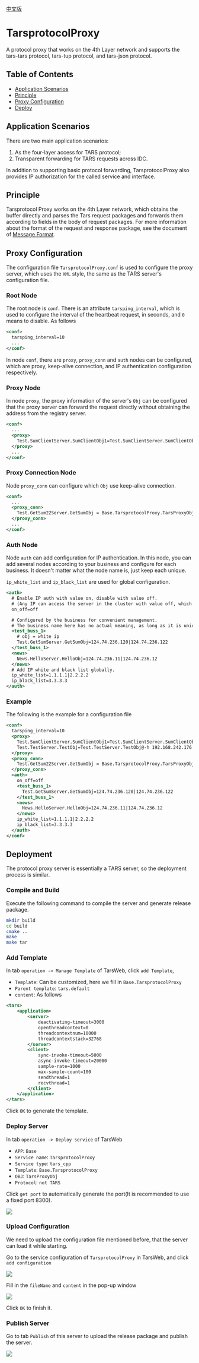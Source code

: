 [中文版](README.md)

# TarsprotocolProxy

A protocol proxy that works on the 4th Layer network and supports the tars-tars protocol, tars-tup protocol, and tars-json protocol.

## Table of Contents

- [Application Scenarios](#chapter-1)
- [Principle](#chapter-2)
- [Proxy Configuration](#chapter-3)
- [Deploy](#chapter-4)

## <a id='chapter-1'></a>Application Scenarios

There are two main application scenarios:
  1. As the four-layer access for TARS protocol;
  2. Transparent forwarding for TARS requests across IDC.

In addition to supporting basic protocol forwarding, TarsprotocolProxy also provides IP authorization for the called service and interface.

## <a id='chapter-2'></a>Principle

Tarsprotocol Proxy works on the 4th Layer network, which obtains the buffer directly and parses the Tars request packages and forwards them according to fields in the body of request packages. For more information about the format of the request and response package, see the document of [Message Format](https://tarscloud.github.io/TarsDocs_en/base/tars-protocol.html#22-message-format).

## <a id='chapter-3'></a>Proxy Configuration

The configuration file `TarsprotocolProxy.conf` is used to configure the proxy server, which uses the `XML` style, the same as the TARS server's configuration file.

### Root Node

The root node is `conf`. There is an attribute `tarsping_interval`, which is used to configure the interval of the heartbeat request, in seconds, and `0` means to disable. As follows

```xml
<conf>
  tarsping_interval=10
  ...
</conf>
```

In node `conf`, there are `proxy`, `proxy_conn` and `auth` nodes can be configured, which are proxy, keep-alive connection, and IP authentication configuration respectively.

### Proxy Node

In node `proxy`, the proxy information of the server's `Obj` can be configured that the proxy server can forward the request directly without obtaining the address from the registry server.

```xml
<conf>
  ...
  <proxy>
    Test.SumClientServer.SumClientObj1=Test.SumClientServer.SumClientObj@tcp -h 172.16.8.147 -t 60000 -p 10032
  </proxy>
  ...
</conf>
```

### Proxy Connection Node

Node `proxy_conn` can configure which `Obj` use keep-alive connection.

```xml
<conf>
  ...
  <proxy_conn>
    Test.GetSum22Server.GetSumObj = Base.TarsprotocolProxy.TarsProxyObj@tcp -h 172.16.8.115 -t 60000 -p 8888
  </proxy_conn>
  ...
</conf>
```

### Auth Node

Node `auth` can add configuration for IP authentication. In this node, you can add several nodes according to your business and configure for each business. It doesn't matter what the node name is, just keep each unique.

`ip_white_list` and `ip_black_list` are used for global configuration.

```xml
<auth>
  # Enable IP auth with value on, disable with value off. 
  # (Any IP can access the server in the cluster with value off, which is normally used in intranet)
  on_off=off

  # Configured by the business for convenient management.
  # The business name here has no actual meaning, as long as it is unique.
  <test_buss_1>
    # obj = white ip
    Test.GetSumServer.GetSumObj=124.74.236.120|124.74.236.122 
  </test_buss_1>
  <news>
    News.HelloServer.HelloObj=124.74.236.11|124.74.236.12
  </news>
  # Add IP white and black list globally.
  ip_white_list=1.1.1.1|2.2.2.2
  ip_black_list=3.3.3.3
</auth>
```

### Example

The following is the example for a configuration file

```xml
<conf>
  tarsping_interval=10
  <proxy>
    Test.SumClientServer.SumClientObj1=Test.SumClientServer.SumClientObj@tcp -h 172.16.8.147 -t 60000 -p 10032
    Test.TestServer.TestObj=Test.TestServer.TestObj@-h 192.168.242.176 -p 8888 -t 60000 
  </proxy>
  <proxy_conn>
    Test.GetSum22Server.GetSumObj = Base.TarsprotocolProxy.TarsProxyObj@tcp -h 172.16.8.115 -t 60000 -p 8888
  </proxy_conn>
  <auth>
    on_off=off
    <test_buss_1>
      Test.GetSumServer.GetSumObj=124.74.236.120|124.74.236.122 
    </test_buss_1>
    <news>
      News.HelloServer.HelloObj=124.74.236.11|124.74.236.12
    </news>
    ip_white_list=1.1.1.1|2.2.2.2
    ip_black_list=3.3.3.3
  </auth>
</conf>
```

## <a id='chapter-4'></a>Deployment

The protocol proxy server is essentially a TARS server, so the deployment process is similar.

### Compile and Build

Execute the following command to compile the server and generate release package.

```sh
mkdir build
cd build
cmake ..
make
make tar
```

### Add Template

In tab `operation -> Manage Template` of TarsWeb, click `add Template`,
- `Template`: Can be customized, here we fill in `Base.TarsprotocolProxy`
- `Parent template`: `tars.default`
- `content`: As follows

```xml
<tars>
	<application>
		<server>
			deactivating-timeout=3000
			openthreadcontext=0
			threadcontextnum=10000
			threadcontextstack=32768
		</server>
		<client>
			sync-invoke-timeout=5000
			async-invoke-timeout=20000
			sample-rate=1000
			max-sample-count=100
			sendthread=1
			recvthread=1
		</client>
	</application>
</tars>
```

Click `OK` to generate the template.

### Deploy Server

In tab `operation -> Deploy service` of TarsWeb
- `APP`: `Base`
- `Service name`: `TarsprotocolProxy`
- `Service type`: `tars_cpp`
- `Template`: `Base.TarsprotocolProxy`
- `OBJ`: `TarsProxyObj`
- `Protocol`: `not TARS`

Click `get port` to automatically generate the port(It is recommended to use a fixed port 8300).

![](docs/images/tars_proxy_deploy_en.png)

### Upload Configuration

We need to upload the configuration file mentioned before, that the server can load it while starting.

Go to the service configuration of `TarsprotocolProxy` in TarsWeb, and click `add configuration`

![](docs/images/tars_proxy_conf_center_en.png)

Fill in the `fileName` and `content` in the pop-up window

![](docs/images/tars_proxy_add_conf_en.png)

Click `OK` to finish it.

### Publish Server

Go to tab `Publish` of this server to upload the release package and publish the server.

![](docs/images/tars_proxy_publish_en.png)